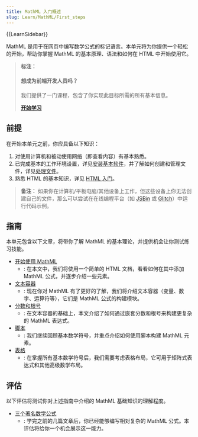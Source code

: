 ```yaml
---
title: MathML 入门概述
slug: Learn/MathML/First_steps
---
```


{{LearnSidebar}}

MathML 是用于在网页中编写数学公式的标记语言。本单元将为你提供一个轻松的开始，帮助你掌握 MathML 的基本原理、语法和如何在 HTML 中开始使用它。

> **标注：**
>
> #### 想成为前端开发人员吗？
>
> 我们提供了一门课程，包含了你实现此目标所需的所有基本信息。
>
> [**开始学习**](/zh-CN/docs/Learn/Front-end_web_developer)

## 前提

在开始本单元之前，你应具备以下知识：

1. 对使用计算机和被动使用网络（即查看内容）有基本熟悉。
2. 已完成基本的工作环境设置，详见[安装基本软件](/zh-CN/docs/Learn/Getting_started_with_the_web/Installing_basic_software)，并了解如何创建和管理文件，详见[处理文件](/zh-CN/docs/Learn/Getting_started_with_the_web/Dealing_with_files)。
3. 熟悉 HTML 的基本知识，详见 [HTML 入门](/zh-CN/docs/Learn/HTML/Introduction_to_HTML)。

> **备注：** 如果你在计算机/平板电脑/其他设备上工作，但这些设备上你无法创建自己的文件，那么可以尝试在在线编程平台（如 [JSBin](https://jsbin.com/) 或 [Glitch](https://glitch.com/)）中运行代码示例。

## 指南

本单元包含以下文章，将带你了解 MathML 的基本理论，并提供机会让你测试练习技能。

- [开始使用 MathML](/zh-CN/docs/Learn/MathML/First_steps/Getting_started)
  - : 在本文中，我们将使用一个简单的 HTML 文档，看看如何在其中添加 MathML 公式，并逐步介绍一些元素。
- [文本容器](/zh-CN/docs/Learn/MathML/First_steps/Text_containers)
  - : 现在你对 MathML 有了更好的了解，我们将介绍文本容器（变量、数字、运算符等），它们是 MathML 公式的构建模块。
- [分数和根号](/zh-CN/docs/Learn/MathML/First_steps/Fractions_and_roots)
  - : 在文本容器的基础上，本文介绍了如何通过嵌套分数和根号来构建更复杂的 MathML 表达式。
- [脚本](/zh-CN/docs/Learn/MathML/First_steps/Scripts)
  - : 我们继续回顾基本数学符号，并重点介绍如何使用脚本构建 MathML 元素。
- [表格](/zh-CN/docs/Learn/MathML/First_steps/Tables)
  - : 在掌握所有基本数学符号后，我们需要考虑表格布局，它可用于矩阵式表达式和其他高级数学布局。

## 评估

以下评估将测试你对上述指南中介绍的 MathML 基础知识的理解程度。

- [三个著名数学公式](/zh-CN/docs/Learn/MathML/First_steps/Three_famous_mathematical_formulas)
  - : 学完之前的几篇文章后，你已经能够编写相对复杂的 MathML 公式。本评估将给你一个机会展示这一能力。
